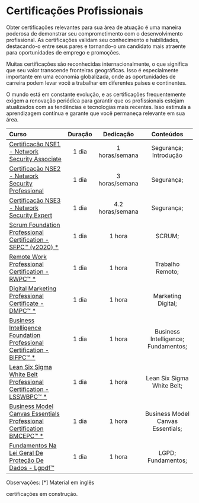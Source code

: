 # Certificações Profissionais

Obter certificações relevantes para sua área de atuação é uma maneira poderosa de demonstrar seu comprometimento com o desenvolvimento profissional. As certificações validam seu conhecimento e habilidades, destacando-o entre seus pares e tornando-o um candidato mais atraente para oportunidades de emprego e promoções.

Muitas certificações são reconhecidas internacionalmente, o que significa que seu valor transcende fronteiras geográficas. Isso é especialmente importante em uma economia globalizada, onde as oportunidades de carreira podem levar você a trabalhar em diferentes países e continentes.

O mundo está em constante evolução, e as certificações frequentemente exigem a renovação periódica para garantir que os profissionais estejam atualizados com as tendências e tecnologias mais recentes. Isso estimula a aprendizagem contínua e garante que você permaneça relevante em sua área.

Curso | Duração | Dedicação | Conteúdos
:-- | :--: | :--: | :--:
[Certificação NSE1 - Network Security Associate](https://training.fortinet.com/local/staticpage/view.php?page=nse_1) |  1 dia | 1 horas/semana | Segurança; Introdução
[Certificação NSE2 - Network Security Professional](https://training.fortinet.com/local/staticpage/view.php?page=nse_2) |  1 dia | 3 horas/semana | Segurança;
[Certificação NSE3 - Network Security Expert](https://training.fortinet.com/local/staticpage/view.php?page=nse_3) |  1 dia | 4.2 horas/semana | Segurança;
[Scrum Foundation Professional Certification - SFPC™ (v2020) *](https://certiprof.com/pages/scrum-foundation-certificate-free) | 1 dia | 1 hora| SCRUM;
[Remote Work Professional Certification - RWPC™ *](https://certiprof.com/pages/remote-worker-professional-certificate-rwpc) | 1 dia | 1 hora| Trabalho Remoto;
[Digital Marketing Professional Certificate - DMPC™ *](https://certiprof.com/pages/digital-marketing-professional-certificate-dmpc)  | 1 dia | 1 hora| Marketing Digital;
[Business Intelligence Foundation Professional Certification - BIFPC™ *](https://certiprof.com/pages/business-intelligence-foundation-professional-certification-bifpc)  | 1 dia | 1 hora| Business Intelligence; Fundamentos;
[Lean Six Sigma White Belt Professional Certification - LSSWBPC™ *](https://certiprof.com/pages/lean-six-sigma-white-belt-professional-certification-lsswbpc)| 1 dia | 1 hora| Lean Six Sigma White Belt;
[Business Model Canvas Essentials Professional Certification BMCEPC™ *](https://certiprof.com/pages/business-model-canvas-essentials-bmce)| 1 dia | 1 hora| Business Model Canvas Essentials;
[Fundamentos Na Lei Geral De Proteção De Dados - Lgpdf™](https://certiprof.com/pages/fundamentos-na-lei-geral-de-protecao-de-dados-lgpdf)| 1 dia | 1 hora| LGPD; Fundamentos;


Observações:
[*] Material em inglês

certificações em construção.